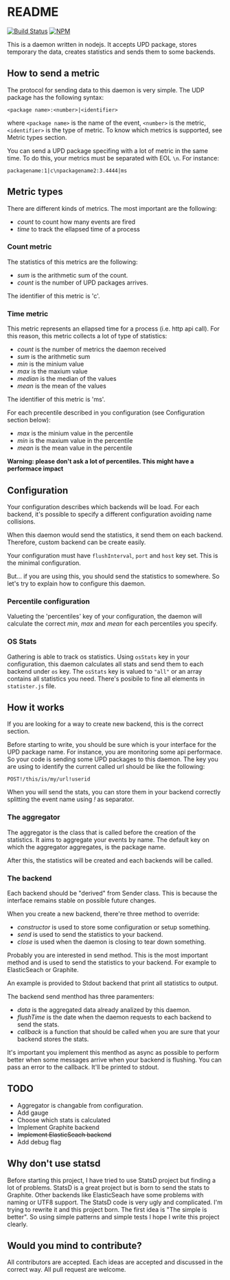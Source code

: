# README

[![Build Status](https://travis-ci.org/allevo/gathering.svg?branch=0.1)](https://travis-ci.org/allevo/gathering)
[![NPM](https://nodei.co/npm/gathering-daemon.png)](https://nodei.co/npm/gathering-daemon/)


This is a daemon written in nodejs. It accepts UPD package, stores temporary the data, creates statistics and sends them to some backends.

## How to send a metric
The protocol for sending data to this daemon is very simple. The UDP package has the following syntax:
```
<package name>:<number>|<identifier>
```
where `<package name>` is the name of the event, `<number>` is the metric, `<identifier>` is the type of metric. To know which metrics is supported, see Metric types section.

You can send a UPD package specifing with a lot of metric in the same time. To do this, your metrics must be separated with EOL `\n`. For instance:
```
packagename:1|c\npackagename2:3.4444|ms
```

## Metric types
There are different kinds of metrics. The most important are the following:
 * *count* to count how many events are fired
 * *time* to track the ellapsed time of a process

### Count metric
The statistics of this metrics are the following:
 * *sum* is the arithmetic sum of the count.
 * *count* is the number of UPD packages arrives.

The identifier of this metric is 'c'.

### Time metric
This metric represents an ellapsed time for a process (i.e. http api call). For this reason, this metric collects a lot of type of statistics:
 * *count* is the number of metrics the daemon received
 * *sum* is the arithmetic sum
 * *min* is the minium value
 * *max* is the maxium value
 * *median* is the median of the values
 * *mean* is the mean of the values

The identifier of this metric is 'ms'.

For each precentile described in you configuration (see Configuration section below):
 * *max* is the minium value in the percentile
 * *min* is the maxium value in the percentile
 * *mean* is the mean value in the percentile

**Warning: please don't ask a lot of percentiles. This might have a performace impact**

## Configuration
Your configuration describes which backends will be load. For each backend, it's possible to specify a different configuration avoiding name collisions.

When this daemon would send the statistics, it send them on each backend. Therefore, custom backend can be create easily.

Your configuration must have `flushInterval`, `port` and `host` key set. This is the minimal configuration.

But... if you are using this, you should send the statistics to somewhere. So let's try to explain how to configure this daemon.

### Percentile configuration
Valueting the 'percentiles' key of your configuration, the daemon will calculate the correct *min*, *max* and *mean* for each percentiles you specify.

### OS Stats
Gathering is able to track os statistics. Using `osStats` key in your configuration, this daemon calculates all stats and send them to each backend under `os` key. The `osStats` key is valued to `"all"` or an array contains all statistics you need. There's posibile to fine all elements in `statister.js` file.

## How it works
If you are looking for a way to create new backend, this is the correct section.

Before starting to write, you should be sure which is your interface for the UPD package name. For instance, you are monitoring some api performace. So your code is sending some UPD packages to this daemon. The key you are using to identify the current called url should be like the following:
```
POST!/this/is/my/url!userid
```
When you will send the stats, you can store them in your backend correctly splitting the event name using *!* as separator.

### The aggregator
The aggregator is the class that is called before the creation of the statistics. It aims to aggregate your events by name. The default key on which the aggregator aggregates, is the package name.

After this, the statistics will be created and each backends will be called.

### The backend
Each backend should be "derived" from Sender class. This is because the interface remains stable on possible future changes.

When you create a new backend, there're three method to override:
 * *constructor* is used to store some configuration or setup something.
 * *send* is used to send the statistics to your backend.
 * *close* is used when the daemon is closing to tear down something.

Probably you are interested in send method. This is the most important method and is used to send the statistics to your backend. For example to ElasticSeach or Graphite.

An example is provided to Stdout backend that print all statistics to output.

The backend send menthod has three paramenters:
 * *data* is the aggregated data already analized by this daemon.
 * *flushTime* is the date when the daemon requests to each backend to send the stats.
 * *callback* is a function that should be called when you are sure that your backend stores the stats.

It's important you implement this menthod as async as possible to perform better when some messages arrive when your backend is flushing. You can pass an error to the callback. It'll be printed to stdout.


## TODO
 * Aggregator is changable from configuration.
 * Add gauge
 * Choose which stats is calculated
 * Implement Graphite backend
 * ~~Implement ElasticSeach backend~~
 * Add debug flag

## Why don't use statsd
Before starting this project, I have tried to use StatsD project but finding a lot of problems. StatsD is a great project but is born to send the stats to Graphite. Other backends like ElasticSeach have some problems with naming or UTF8 support. The StatsD code is very ugly and complicated. I'm trying to rewrite it and this project born. The first idea is "The simple is better". So using simple patterns and simple tests I hope I write this project clearly.

## Would you mind to contribute?
All contributors are accepted. Each ideas are accepted and discussed in the correct way. All pull request are welcome.
